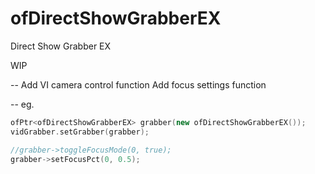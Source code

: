 ofDirectShowGrabberEX
=====================

Direct Show Grabber EX

WIP

--
Add VI camera control function
Add focus settings function

--
eg.

```c++
ofPtr<ofDirectShowGrabberEX> grabber(new ofDirectShowGrabberEX());
vidGrabber.setGrabber(grabber);

//grabber->toggleFocusMode(0, true);
grabber->setFocusPct(0, 0.5);
```
